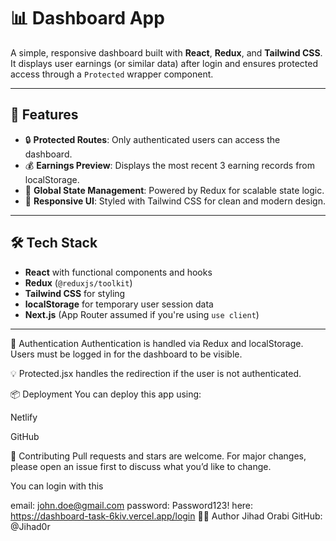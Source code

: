 # 📊 Dashboard App

A simple, responsive dashboard built with **React**, **Redux**, and **Tailwind CSS**. It displays user earnings (or similar data) after login and ensures protected access through a `Protected` wrapper component.

---

## 🚀 Features

- 🔒 **Protected Routes**: Only authenticated users can access the dashboard.
- 💰 **Earnings Preview**: Displays the most recent 3 earning records from localStorage.
- 🧠 **Global State Management**: Powered by Redux for scalable state logic.
- 🎨 **Responsive UI**: Styled with Tailwind CSS for clean and modern design.

---

## 🛠️ Tech Stack

- **React** with functional components and hooks  
- **Redux** (`@reduxjs/toolkit`)  
- **Tailwind CSS** for styling  
- **localStorage** for temporary user session data  
- **Next.js** (App Router assumed if you're using `use client`)  

---
🔐 Authentication
Authentication is handled via Redux and localStorage. Users must be logged in for the dashboard to be visible.

💡 Protected.jsx handles the redirection if the user is not authenticated.

📦 Deployment
You can deploy this app using:

Netlify

GitHub 

🙌 Contributing
Pull requests and stars are welcome. For major changes, please open an issue first to discuss what you’d like to change.


You can login with this

email: john.doe@gmail.com
password: Password123!
here: https://dashboard-task-6kiv.vercel.app/login
👨‍💻 Author
Jihad Orabi
GitHub: @Jihad0r
